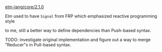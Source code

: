 [elm-lang/core/2.1.0](https://github.com/elm-lang/core/blob/2.1.0/src/Signal.elm)

Elm used to have `Signal` from FRP which emphasized reactive programming style

to me, still a better way to define dependencies than Push-based syntax.

TODO: investigate original implementation and figure out a way to merge "Reducer"s in Pull-based syntax.
